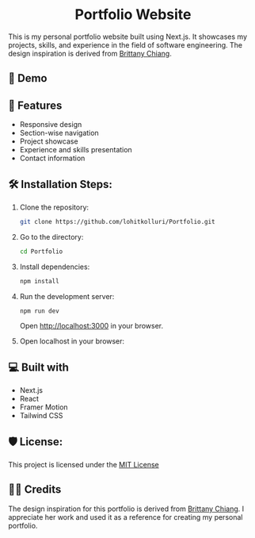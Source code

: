 <h1 align="center" id="title">Portfolio Website</h1>

This is my personal portfolio website built using Next.js. It showcases my projects, skills, and experience in the field of software engineering. The design inspiration is derived from [Brittany Chiang](https://brittanychiang.com/).

<h2>🚀 Demo</h2>



<h2>🧐 Features</h2>

* Responsive design
* Section-wise navigation
* Project showcase
* Experience and skills presentation
* Contact information

<h2>🛠️ Installation Steps:</h2>

1. Clone the repository:
    ```bash
    git clone https://github.com/lohitkolluri/Portfolio.git
    ```

2. Go to the directory:

    ```bash
    cd Portfolio
    ```

3. Install dependencies:

    ```bash
    npm install
    ```

4. Run the development server:

    ```bash
    npm run dev
    ```

   Open [http://localhost:3000](http://localhost:3000) in your browser.
5. Open localhost in your browser:

<h2>💻 Built with</h2>

* Next.js
* React
* Framer Motion
* Tailwind CSS

<h2>🛡️ License:</h2>

This project is licensed under the [MIT License](LICENSE)

<h2>👨‍💻 Credits</h2>

The design inspiration for this portfolio is derived from [Brittany Chiang](https://brittanychiang.com/). I appreciate her work and used it as a reference for creating my personal portfolio.
